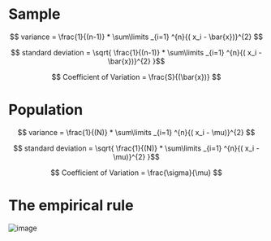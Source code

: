 # Sample

$$ variance = \frac{1}{(n-1)} * \sum\limits _{i=1} ^{n}{( x_i - \bar{x})}^{2} $$ 

$$ standard deviation = \sqrt{ \frac{1}{(n-1)} * \sum\limits _{i=1} ^{n}{( x_i - \bar{x})}^{2} }$$ 

$$ Coefficient of Variation = \frac{S}{(\bar{x})} $$
# Population

$$ variance = \frac{1}{(N)} * \sum\limits _{i=1} ^{n}{( x_i - \mu)}^{2} $$ 

$$ standard deviation = \sqrt{ \frac{1}{(N)} * \sum\limits _{i=1} ^{n}{( x_i - \mu)}^{2} }$$ 

$$ Coefficient of Variation = \frac{\sigma}{\mu} $$

# The empirical rule
![image](https://github.com/rafaelortegar/my_cheat_sheets/assets/51694410/ed88989c-0746-4f3e-819b-9bc26ce5a87b)
